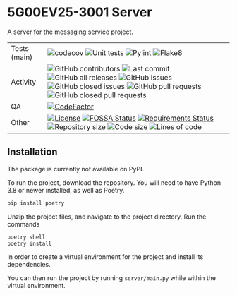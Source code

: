 # 5G00EV25-3001 Server

A server for the messaging service project.

|              |   |
|--------------|---|
| Tests (main) | [![codecov](https://codecov.io/gh/Diapolo10/5G00EV25-3001_server/branch/main/graph/badge.svg?token=zBlgCd32Aq)](https://codecov.io/gh/Diapolo10/5G00EV25-3001_server) ![Unit tests](https://github.com/diapolo10/5G00EV25-3001_server/workflows/Unit%20tests/badge.svg) ![Pylint](https://github.com/diapolo10/5G00EV25-3001_server/workflows/Pylint/badge.svg) ![Flake8](https://github.com/diapolo10/5G00EV25-3001_server/workflows/Flake8/badge.svg) |
| Activity     | ![GitHub contributors](https://img.shields.io/github/contributors/diapolo10/5G00EV25-3001_server) ![Last commit](https://img.shields.io/github/last-commit/diapolo10/5G00EV25-3001_server?logo=github) ![GitHub all releases](https://img.shields.io/github/downloads/diapolo10/5G00EV25-3001_server/total?logo=github) ![GitHub issues](https://img.shields.io/github/issues/diapolo10/5G00EV25-3001_server) ![GitHub closed issues](https://img.shields.io/github/issues-closed/diapolo10/5G00EV25-3001_server) ![GitHub pull requests](https://img.shields.io/github/issues-pr/diapolo10/5G00EV25-3001_server) ![GitHub closed pull requests](https://img.shields.io/github/issues-pr-closed/diapolo10/5G00EV25-3001_server) |
| QA           | [![CodeFactor](https://www.codefactor.io/repository/github/diapolo10/5G00EV25-3001_server/badge?logo=codefactor)](https://www.codefactor.io/repository/github/diapolo10/5G00EV25-3001_server) |
| Other        | [![License](https://img.shields.io/github/license/diapolo10/5G00EV25-3001_server)](https://opensource.org/licenses/MIT) [![FOSSA Status](https://app.fossa.com/api/projects/git%2Bgithub.com%2FDiapolo10%2F5G00EV25-3001_server.svg?type=shield)](https://app.fossa.com/projects/git%2Bgithub.com%2FDiapolo10%2F5G00EV25-3001_server?ref=badge_shield) [![Requirements Status](https://requires.io/github/Diapolo10/5G00EV25-3001_server/requirements.svg?branch=nightly)](https://requires.io/github/Diapolo10/5G00EV25-3001_server/requirements/?branch=nightly) ![Repository size](https://img.shields.io/github/repo-size/diapolo10/5G00EV25-3001_server?logo=github) ![Code size](https://img.shields.io/github/languages/code-size/diapolo10/5G00EV25-3001_server?logo=github) ![Lines of code](https://img.shields.io/tokei/lines/github/diapolo10/5G00EV25-3001_server?logo=github) |

## Installation

The package is currently not available on PyPI.

To run the project, download the repository. You will need to have Python 3.8
or newer installed, as well as Poetry.

```sh
pip install poetry
```

Unzip the project files, and navigate to the project directory. Run the commands

```sh
poetry shell
poetry install
```

in order to create a virtual environment for the project and install its
dependencies.

You can then run the project by running `server/main.py` while within the
virtual environment.

<!-- markdownlint-configure-file {
    "MD013": false
} -->
<!--
    MD013: Line length
-->
